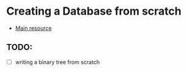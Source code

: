 # Creating a Database from scratch
- [Main resource](https://build-your-own.org/database/)

## TODO:
- [ ] writing a binary tree from scratch
